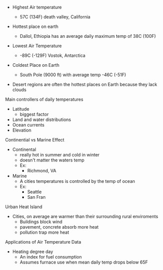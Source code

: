 - Highest Air temperature 
	- 57C (134F) death valley, California 
- Hottest place on earth 
	- Dallol, Ethiopia has an average daily maximum temp of 38C (100F)
- Lowest Air Temperature 
	- -89C (-129F) Vostok, Antarctica
- Coldest Place on Earth 
	- South Pole (9000 ft) with average temp -46C (-51F)

 - Desert regions are often the hottest places on Earth because they lack clouds

Main controllers of daily temperatures
- Latitude 
	- biggest factor 
- Land and water distributions
- Ocean currents 
- Elevation 

Continential vs Marine Effect
- Continental 
	- really hot in summer and cold in winter 
	- doesn't matter the waters temp 
	- Ex:
		- Richmond, VA
- Marine 
	- A cities temperatures is controlled by the temp of ocean 
	- Ex: 
		- Seattle 
		- San Fran 

Urban Heat Island 
- Cities, on average are warmer than their surrounding rural enviroments 
	- Buildings block wind 
	- pavement, concrete absorb more heat 
	- pollution trap more heat 

Applications of Air Temperature Data 
- Heating degree day 
	- An index for fuel consumption 
	- Assumes furnace use when mean daily temp drops below 65F